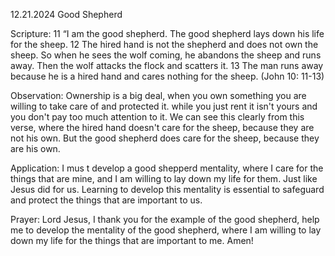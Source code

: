 12.21.2024 Good Shepherd

Scripture:
11 “I am the good shepherd. The good shepherd lays down his life for the sheep. 
12 The hired hand is not the shepherd and does not own the sheep. So when he sees the wolf coming, he abandons the sheep and runs away. Then the wolf attacks the flock and scatters it. 
13 The man runs away because he is a hired hand and cares nothing for the sheep. 
(John 10: 11-13)

Observation:
Ownership is a big deal, when you own something you are willing to take care of and protected it. while you just rent it isn't yours and you don't pay too much attention to it.
We can see this clearly from this verse, where the hired hand doesn't care for the sheep, because they are not his own. But the good shepherd does care for the sheep, because they are his own.

Application:
I mus t develop a good shepperd mentality, where I care for the things that are mine, and I am willing to lay down my life for them. Just like Jesus did for us.
Learning to develop this mentality is essential to safeguard and protect the things that are important to us.

Prayer:
Lord Jesus, I thank you for the example of the good shepherd, help me to develop the mentality of the good shepherd, where I am willing to lay down my life for the things that are important to me. Amen!
